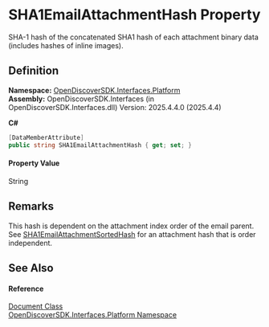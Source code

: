 # SHA1EmailAttachmentHash Property


SHA-1 hash of the concatenated SHA1 hash of each attachment binary data (includes hashes of inline images).



## Definition
**Namespace:** <a href="a1e65d49-050f-842a-426e-ba8aab188009">OpenDiscoverSDK.Interfaces.Platform</a>  
**Assembly:** OpenDiscoverSDK.Interfaces (in OpenDiscoverSDK.Interfaces.dll) Version: 2025.4.4.0 (2025.4.4)

**C#**
``` C#
[DataMemberAttribute]
public string SHA1EmailAttachmentHash { get; set; }
```



#### Property Value
String

## Remarks
This hash is dependent on the attachment index order of the email parent. See <a href="2ba427c5-8c45-3b09-07b0-b346397ed01a">SHA1EmailAttachmentSortedHash</a> for an attachment hash that is order independent.

## See Also


#### Reference
<a href="1ada9969-add0-f951-f601-f7107618fb9d">Document Class</a>  
<a href="a1e65d49-050f-842a-426e-ba8aab188009">OpenDiscoverSDK.Interfaces.Platform Namespace</a>  
